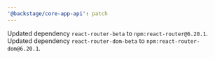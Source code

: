 ```yaml
---
'@backstage/core-app-api': patch
---
```


Updated dependency `react-router-beta` to `npm:react-router@6.20.1`.
Updated dependency `react-router-dom-beta` to `npm:react-router-dom@6.20.1`.
